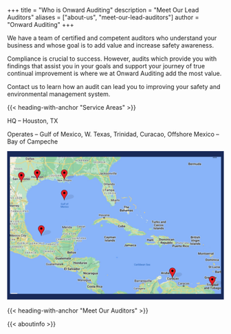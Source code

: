 +++
title = "Who is Onward Auditing"
description = "Meet Our Lead Auditors"
aliases = ["about-us", "meet-our-lead-auditors"]
author = "Onward Auditing"
+++

We have a team of certified and competent auditors who understand your business and whose goal is to add value and increase safety awareness.

Compliance is crucial to success.  However, audits which provide you with findings that assist you in your goals and support your journey of true continual improvement is where we at Onward Auditing add the most value.

Contact us to learn how an audit can lead you to improving your safety and environmental management system.

{{< heading-with-anchor "Service Areas" >}}

HQ – Houston, TX

Operates – Gulf of Mexico, W. Texas, Trinidad, Curacao, Offshore Mexico – Bay of Campeche

![Onward Auditing Service Areas](/img/map.png)

{{< heading-with-anchor "Meet Our Auditors" >}}

{{< aboutinfo >}}
